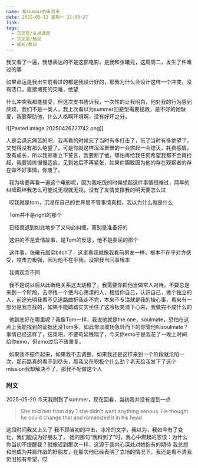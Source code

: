 ```yaml
---
name: 和summer的五百天
date: 2025-05-12 星期一 21:00:27
link: 
tags:
  - 沉淀层/支书课题
  - 沉淀层/触动
  - 成长/教训
---
```


我又看了一遍，我想表达的不是这部电影，是我和张曦元，这周周二，发生了件难过的事

如果命运是我出生前看过的都是我设计好的，那我为什么会设计这样一个冲突，没有活口，直接堵死的灾难，绝望

什么冲突我都能接受，但这次支书告诉我，一次性的让我明白，他对我的行为感到厌烦，我们不是一类人，我上次看以为summer回避型需要拯救，是不好的她缺爱，我要帮助他，什么人格啊环境啊，没有好坏之分，

![[Pasted image 20250426221742.png]]

人是会遗忘痛苦的吧，我再看的时候忘了当时有多打击了，忘了当时有多绝望了，又觉得没有那么绝望了，可是你就这样浑浑噩噩的一会燃起一会熄灭，耗费感情，没有成长，所以我郑重立下誓言，我要断了他，哪怕再给我任何希望我都不会再捡起，我要锻炼慢慢适应，见到她后不再紧张，如果你胆敢因为他的存在观察者的存在做不好事情，你废了。

  我为啥要再看一遍这个电影呢，因为我吃饭的时候想起这件事情很难过，两年的纠缠羁绊我怎么可能说无视就无视，没有了友情支撑我的明天要怎么过

  哎我就是tom，沉浸在自己的世界里不管事情真相，我以为什么就是什么

  Tom并不是right的那个

  已经衰退到如此地步了又何必纠缠，离别是准备好的

  这讲的不是爱情故事，是Tom的反思，他不是委屈的那个

  这件事，张曦元属实bitch了，这里看我就像我看前男友一样，根本不在乎对方感受，攻击力极强，因为他不在乎我，没把我当回事根本

  我俩观念不同

  我不是说以后从此断绝关系这太幼稚了，我需要你把他当做常人对待，不要总是来到一个阶段，去寻找一个使内心荡漾的人，相信你自己，认识自己，做个独立的人，前途光明我看不见道路曲折我走不完，本来不专注就是我的操心事，看来有一部分是我自找的，如果不能踏踏实实坐住了这冷板凳潜下心来，我做完不成什么的

  他到底好在哪里呢？我像Tom一样，我说他就是the one，soulmate，恐怕在这点上我能找到的证据还没Tom多，如此惨淡收场急转而下的你管他叫soulmate？事情已经这样了，结束吧，不要苟延残喘了，今天你emo于是我花了一晚上时间给你emo，但emo过后不该重复。

  如果我不振作起来，如果我不去调整，如果我还是这样来到一个阶段就沦陷一次，那前路真的看不到尽头，那我又在积极个什么劲？老天给我发下了这个mission我却解决不了，那我不配做这个人

### 附文
2025-05-20
今天我刷到了summer，现在回看，当初我并没有提到一点
> She told him from day 1 she didn’t want anything serious. He thought he could change that and romanized it in his head


这段时间我又上头了
我不顾当初的冲击，冰冷的文字，我以为，我如今有了变化，我们能成为好朋友了，
她的那句“我料到了”时，我心中燃起的怨恨：为什么你当初不提醒我？就像迟到那次一样，这源于我内心深处对她抱有的期待 我总想和他成为并肩作战的好朋友，在那次他已经表明了立场的情况下，我还是看不清我仍旧抱有希望，哎



